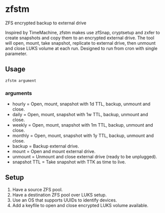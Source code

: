 # zfstm
ZFS encrypted backup to external drive

Inspired by TimeMachine, zfstm makes use zfSnap, cryptsetup and zxfer to create snapshots and copy them to an encrypted external drive. The tool will open, mount, take snapshot, replicate to external drive, then unmount and close LUKS volume at each run. Designed to run from cron with single parameter.

## Usage

	zfstm argument

### arguments

* hourly       = Open, mount, snapshot with 1d TTL, backup, unmount and close.
* daily        = Open, mount, snapshot with 1w TTL, backup, unmount and close.
* weekly       = Open, mount, snapshot with 1m TTL, backup, unmount and close.
* monthly      = Open, mount, snapshot with 1y TTL, backup, unmount and close.
* backup       = Backup external drive.
* mount        = Open and mount external drive.
* unmount      = Unmount and close external drive (ready to be unplugged).
* snapshot TTL = Take snapshot with TTK as time to live. 


## Setup

1. Have a source ZFS pool.
1. Have a destination ZFS pool over LUKS setup.
1. Use an OS that supports UUIDs to identify devices.
1. Add a keyfile to open and close encrypted LUKS volume available.


